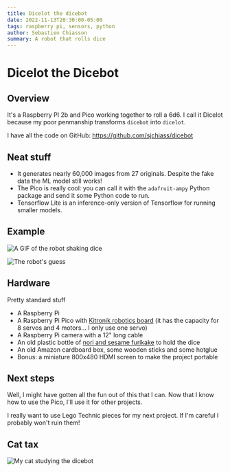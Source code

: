 ```yaml
---
title: Dicelot the dicebot
date: 2022-11-13T20:30:00-05:00
tags: raspberry pi, sensors, python
author: Sebastien Chiasson
summary: A robot that rolls dice
---
```


# Dicelot the Dicebot

## Overview

It's a Raspberry PI 2b and Pico working together to roll a 6d6. I call it Dicelot because my poor penmanship transforms `dicebot` into `dicelot`.

I have all the code on GitHub: <https://github.com/sjchiass/dicebot>

## Neat stuff

  * It generates nearly 60,000 images from 27 originals. Despite the fake data the ML model still works!
  * The Pico is really cool: you can call it with the `adafruit-ampy` Python package and send it some Python code to run.
  * Tensorflow Lite is an inference-only version of Tensorflow for running smaller models.

## Example

![A GIF of the robot shaking dice]({attach}dice_shaking.gif)

![The robot's guess]({attach}inference_example.jpg)

## Hardware

Pretty standard stuff

  * A Raspberry Pi
  * A Raspberry Pi Pico with [Kitronik robotics board](https://kitronik.co.uk/products/5329-kitronik-compact-robotics-board-for-raspberry-pi-pico) (it has the capacity for 8 servos and 4 motors... I only use one servo)
  * A Raspberry Pi camera with a 12" long cable
  * An old plastic bottle of [nori and sesame furikake](https://www.takaokayausa.com/collections/furikake) to hold the dice
  * An old Amazon cardboard box, some wooden sticks and some hotglue
  * Bonus: a miniature 800x480 HDMI screen to make the project portable

## Next steps

Well, I might have gotten all the fun out of this that I can. Now that I know how to use the Pico, I'll use it for other projects.

I really want to use Lego Technic pieces for my next project. If I'm careful I probably won't ruin them!

## Cat tax

![My cat studying the dicebot]({attach}cat_dicebot.gif)

